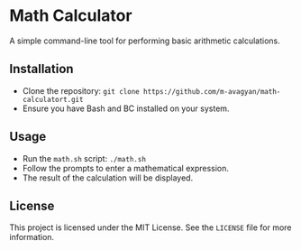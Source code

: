 # Math Calculator

A simple command-line tool for performing basic arithmetic calculations.

## Installation

- Clone the repository: `git clone https://github.com/m-avagyan/math-calculatort.git`
- Ensure you have Bash and BC installed on your system.

## Usage

- Run the `math.sh` script: `./math.sh`
- Follow the prompts to enter a mathematical expression.
- The result of the calculation will be displayed.

## License

This project is licensed under the MIT License. See the `LICENSE` file for more information.
